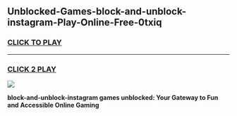 
## Unblocked-Games-block-and-unblock-instagram-Play-Online-Free-0txiq
<h3>
<a href="https://premium76.site?title=block-and-unblock-instagram&ref=26A">CLICK TO PLAY</a></h3>
<hr>

<h3>
<a href="https://premium76.site?title=block-and-unblock-instagram&ref=26A">CLICK 2 PLAY</a>
  
</h3>

<a href="https://premium76.site?title=block-and-unblock-instagram&ref=26A"><img src="https://clearcache.store/games.png"></a>


**block-and-unblock-instagram games unblocked: Your Gateway to Fun and Accessible Online Gaming**
